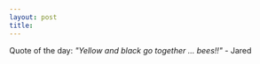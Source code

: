 ```yaml
---
layout: post
title: 
---
```


Quote of the day: <i>"Yellow and black go together ... bees!!"</i> - Jared
